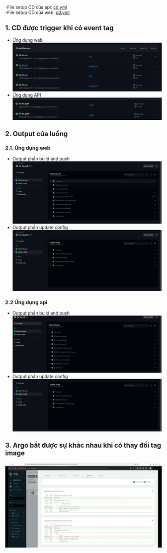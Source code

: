 -File setup CD của api: [cd.yml](https://github.com/vuitinhvl7x/VDT2024-Midterm-api/blob/dev/.github/workflows/cd.yml)  
-File setup CD của web: [cd.yml](https://github.com/vuitinhvl7x/VDT2024-Midterm-frontend/blob/main/.github/workflows/cd.yaml)

## 1. CD được trigger khi có event tag

- Ứng dụng web![](./images/triggerweb.png)
- Ứng dụng API![](./images/triggerapi.png)
 
## 2. Output của luồng

### 2.1. Ứng dụng web

- Output phần build and push ![](./images/buildadnpush.png)
- Output phần update config![](./images/updateconf.png)

### 2.2 Ứng dụng api

- Output phần build and push![](./images/bui1.png)
- Output phần update config![](./images/con1.png)

## 3. Argo bắt được sự khác nhau khi có thay đổi tag image

![](./images/diff.jpeg)
